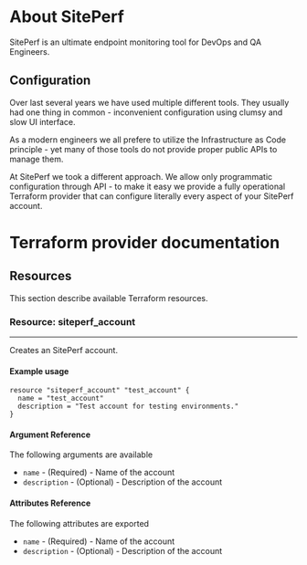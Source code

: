 # About SitePerf
SitePerf is an ultimate endpoint monitoring tool for DevOps and QA Engineers. 


## Configuration
Over last several years we have used multiple different tools. They usually had one thing in common - inconvenient configuration using clumsy and slow UI interface. 

As a modern engineers we all prefere to utilize the Infrastructure as Code principle - yet many of those tools do not provide proper public APIs to manage them. 

At SitePerf we took a different approach. We allow only programmatic configuration through API - to make it easy we provide a fully operational Terraform provider that can configure literally every aspect of your SitePerf account.


# Terraform provider documentation


## Resources

This section describe available Terraform resources.
  
  
### Resource: siteperf_account
---
Creates an SitePerf account. 

#### Example usage

```hcl
resource "siteperf_account" "test_account" {
  name = "test_account"
  description = "Test account for testing environments."
}
```

#### Argument Reference

The following arguments are available

* `name` - (Required) - Name of the account
* `description` - (Optional) - Description of the account


#### Attributes Reference

The following attributes are exported

* `name` - (Required) - Name of the account
* `description` - (Optional) - Description of the account





